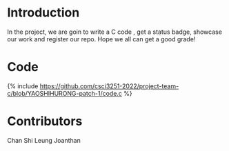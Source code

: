 # Introduction
In the project, we are goin to write a C code , get a status badge, showcase our work and register our repo. Hope we all can get a good grade!
# Code
{% include https://github.com/csci3251-2022/project-team-c/blob/YAOSHIHURONG-patch-1/code.c %}
# Contributors
Chan Shi Leung Joanthan

